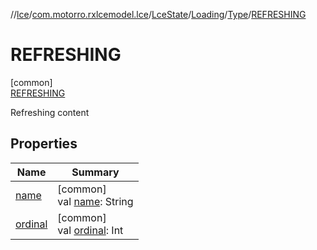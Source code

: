 //[lce](../../../../../../index.md)/[com.motorro.rxlcemodel.lce](../../../../index.md)/[LceState](../../../index.md)/[Loading](../../index.md)/[Type](../index.md)/[REFRESHING](index.md)

# REFRESHING

[common]\
[REFRESHING](index.md)

Refreshing content

## Properties

| Name | Summary |
|---|---|
| [name](../-u-p-d-a-t-i-n-g/index.md#-372974862%2FProperties%2F-702262346) | [common]<br>val [name](../-u-p-d-a-t-i-n-g/index.md#-372974862%2FProperties%2F-702262346): String |
| [ordinal](../-u-p-d-a-t-i-n-g/index.md#-739389684%2FProperties%2F-702262346) | [common]<br>val [ordinal](../-u-p-d-a-t-i-n-g/index.md#-739389684%2FProperties%2F-702262346): Int |
